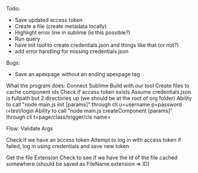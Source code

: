 Todo:
- Save updated access token
- Create a file (create metadata locally)
- Highlight error line in sublime (is this possible?)
- Run query
- have init tool to create credentials.json and things like that (or not?)
- add error handling for missing credentials.json

Bugs:
- Save an apexpage without an ending apexpage tag


What the program does:
Connect Sublime Build with our tool
Create files to cache component ids
Check if access token exists
Assume credentials.json is fullpath but 2 directories up (we should be at the root of org folder)
Ability to call "node main.js init [params]" through cli
u=username p=password i=test/login
Ability to call "node main.js createComponent [params]" through cli
t=page/class/trigger/cls name=


Flow:
Validate Args

Check if we have an access token
Attempt to log in with access token
if failed, log in using credentials and save new token

Get the file Extension
Check to see if we have the Id of the file cached somewhere (should be saved as FileName.extension => ID)

